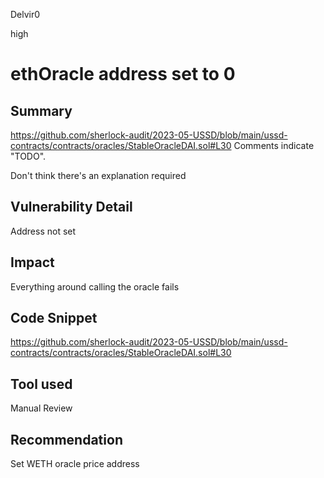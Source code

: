 Delvir0

high

# ethOracle address set to 0

## Summary
https://github.com/sherlock-audit/2023-05-USSD/blob/main/ussd-contracts/contracts/oracles/StableOracleDAI.sol#L30
Comments indicate "TODO". 

Don't think there's an explanation required 
## Vulnerability Detail
Address not set
## Impact
Everything around calling the oracle fails
## Code Snippet
https://github.com/sherlock-audit/2023-05-USSD/blob/main/ussd-contracts/contracts/oracles/StableOracleDAI.sol#L30
## Tool used

Manual Review

## Recommendation
Set WETH oracle price address 